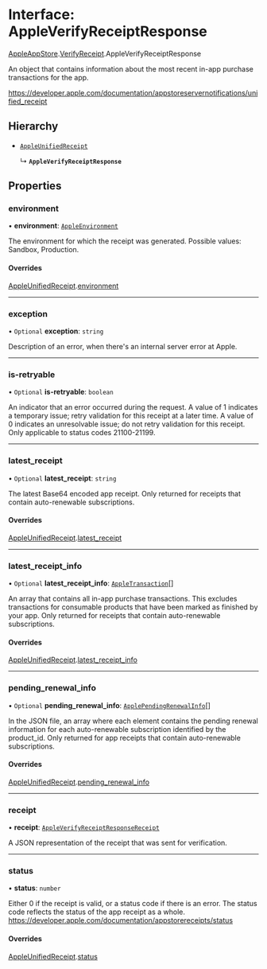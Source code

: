 # Interface: AppleVerifyReceiptResponse

[AppleAppStore](../modules/CdvPurchase.AppleAppStore.md).[VerifyReceipt](../modules/CdvPurchase.AppleAppStore.VerifyReceipt.md).AppleVerifyReceiptResponse

An object that contains information about the most recent in-app purchase
transactions for the app.

https://developer.apple.com/documentation/appstoreservernotifications/unified_receipt

## Hierarchy

- [`AppleUnifiedReceipt`](CdvPurchase.AppleAppStore.VerifyReceipt.AppleUnifiedReceipt.md)

  ↳ **`AppleVerifyReceiptResponse`**

## Properties

### environment

• **environment**: [`AppleEnvironment`](../modules/CdvPurchase.AppleAppStore.VerifyReceipt.md#appleenvironment)

The environment for which the receipt was generated. Possible values:
Sandbox, Production.

#### Overrides

[AppleUnifiedReceipt](CdvPurchase.AppleAppStore.VerifyReceipt.AppleUnifiedReceipt.md).[environment](CdvPurchase.AppleAppStore.VerifyReceipt.AppleUnifiedReceipt.md#environment)

___

### exception

• `Optional` **exception**: `string`

Description of an error, when there's an internal server error at Apple.

___

### is-retryable

• `Optional` **is-retryable**: `boolean`

An indicator that an error occurred during the request. A value of 1
indicates a temporary issue; retry validation for this receipt at a later
time. A value of 0 indicates an unresolvable issue; do not retry
validation for this receipt. Only applicable to status codes 21100-21199.

___

### latest\_receipt

• `Optional` **latest\_receipt**: `string`

The latest Base64 encoded app receipt. Only returned for receipts that
contain auto-renewable subscriptions.

#### Overrides

[AppleUnifiedReceipt](CdvPurchase.AppleAppStore.VerifyReceipt.AppleUnifiedReceipt.md).[latest_receipt](CdvPurchase.AppleAppStore.VerifyReceipt.AppleUnifiedReceipt.md#latest_receipt)

___

### latest\_receipt\_info

• `Optional` **latest\_receipt\_info**: [`AppleTransaction`](CdvPurchase.AppleAppStore.VerifyReceipt.AppleTransaction.md)[]

An array that contains all in-app purchase transactions. This excludes
transactions for consumable products that have been marked as finished by
your app. Only returned for receipts that contain auto-renewable
subscriptions.

#### Overrides

[AppleUnifiedReceipt](CdvPurchase.AppleAppStore.VerifyReceipt.AppleUnifiedReceipt.md).[latest_receipt_info](CdvPurchase.AppleAppStore.VerifyReceipt.AppleUnifiedReceipt.md#latest_receipt_info)

___

### pending\_renewal\_info

• `Optional` **pending\_renewal\_info**: [`ApplePendingRenewalInfo`](CdvPurchase.AppleAppStore.VerifyReceipt.ApplePendingRenewalInfo.md)[]

In the JSON file, an array where each element contains the pending
renewal information for each auto-renewable subscription identified by the
product_id. Only returned for app receipts that contain auto-renewable
subscriptions.

#### Overrides

[AppleUnifiedReceipt](CdvPurchase.AppleAppStore.VerifyReceipt.AppleUnifiedReceipt.md).[pending_renewal_info](CdvPurchase.AppleAppStore.VerifyReceipt.AppleUnifiedReceipt.md#pending_renewal_info)

___

### receipt

• **receipt**: [`AppleVerifyReceiptResponseReceipt`](CdvPurchase.AppleAppStore.VerifyReceipt.AppleVerifyReceiptResponseReceipt.md)

A JSON representation of the receipt that was sent for verification.

___

### status

• **status**: `number`

Either 0 if the receipt is valid, or a status code if there is an error.
The status code reflects the status of the app receipt as a whole.
https://developer.apple.com/documentation/appstorereceipts/status

#### Overrides

[AppleUnifiedReceipt](CdvPurchase.AppleAppStore.VerifyReceipt.AppleUnifiedReceipt.md).[status](CdvPurchase.AppleAppStore.VerifyReceipt.AppleUnifiedReceipt.md#status)
